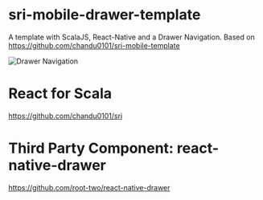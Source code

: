 # sri-mobile-drawer-template
A template with ScalaJS, React-Native and a Drawer Navigation. Based on https://github.com/chandu0101/sri-mobile-template

![Drawer Navigation](sridrawerdemo.gif)

# React for Scala
https://github.com/chandu0101/sri


# Third Party Component: react-native-drawer
https://github.com/root-two/react-native-drawer
